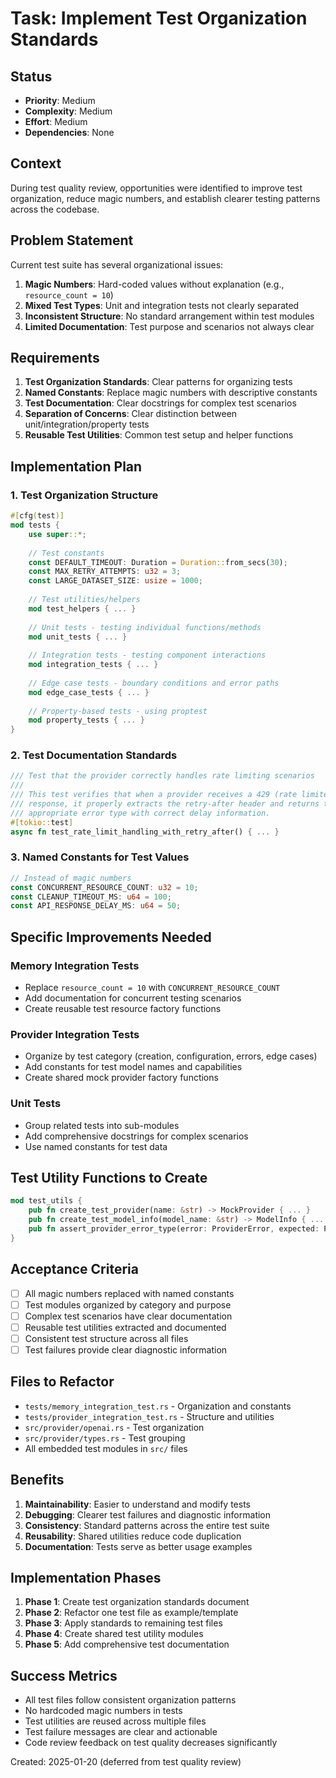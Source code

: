 # Task: Implement Test Organization Standards

## Status
- **Priority**: Medium
- **Complexity**: Medium
- **Effort**: Medium
- **Dependencies**: None

## Context
During test quality review, opportunities were identified to improve test organization, reduce magic numbers, and establish clearer testing patterns across the codebase.

## Problem Statement
Current test suite has several organizational issues:
1. **Magic Numbers**: Hard-coded values without explanation (e.g., `resource_count = 10`)
2. **Mixed Test Types**: Unit and integration tests not clearly separated
3. **Inconsistent Structure**: No standard arrangement within test modules
4. **Limited Documentation**: Test purpose and scenarios not always clear

## Requirements
1. **Test Organization Standards**: Clear patterns for organizing tests
2. **Named Constants**: Replace magic numbers with descriptive constants
3. **Test Documentation**: Clear docstrings for complex test scenarios
4. **Separation of Concerns**: Clear distinction between unit/integration/property tests
5. **Reusable Test Utilities**: Common test setup and helper functions

## Implementation Plan

### 1. Test Organization Structure
```rust
#[cfg(test)]
mod tests {
    use super::*;
    
    // Test constants
    const DEFAULT_TIMEOUT: Duration = Duration::from_secs(30);
    const MAX_RETRY_ATTEMPTS: u32 = 3;
    const LARGE_DATASET_SIZE: usize = 1000;
    
    // Test utilities/helpers
    mod test_helpers { ... }
    
    // Unit tests - testing individual functions/methods
    mod unit_tests { ... }
    
    // Integration tests - testing component interactions  
    mod integration_tests { ... }
    
    // Edge case tests - boundary conditions and error paths
    mod edge_case_tests { ... }
    
    // Property-based tests - using proptest
    mod property_tests { ... }
}
```

### 2. Test Documentation Standards
```rust
/// Test that the provider correctly handles rate limiting scenarios
/// 
/// This test verifies that when a provider receives a 429 (rate limited)
/// response, it properly extracts the retry-after header and returns the
/// appropriate error type with correct delay information.
#[tokio::test]
async fn test_rate_limit_handling_with_retry_after() { ... }
```

### 3. Named Constants for Test Values
```rust
// Instead of magic numbers
const CONCURRENT_RESOURCE_COUNT: u32 = 10;
const CLEANUP_TIMEOUT_MS: u64 = 100;
const API_RESPONSE_DELAY_MS: u64 = 50;
```

## Specific Improvements Needed

### Memory Integration Tests
- Replace `resource_count = 10` with `CONCURRENT_RESOURCE_COUNT`
- Add documentation for concurrent testing scenarios
- Create reusable test resource factory functions

### Provider Integration Tests  
- Organize by test category (creation, configuration, errors, edge cases)
- Add constants for test model names and capabilities
- Create shared mock provider factory functions

### Unit Tests
- Group related tests into sub-modules
- Add comprehensive docstrings for complex scenarios
- Use named constants for test data

## Test Utility Functions to Create
```rust
mod test_utils {
    pub fn create_test_provider(name: &str) -> MockProvider { ... }
    pub fn create_test_model_info(model_name: &str) -> ModelInfo { ... }
    pub fn assert_provider_error_type(error: ProviderError, expected: ProviderErrorType) { ... }
}
```

## Acceptance Criteria
- [ ] All magic numbers replaced with named constants
- [ ] Test modules organized by category and purpose
- [ ] Complex test scenarios have clear documentation
- [ ] Reusable test utilities extracted and documented
- [ ] Consistent test structure across all files
- [ ] Test failures provide clear diagnostic information

## Files to Refactor
- `tests/memory_integration_test.rs` - Organization and constants
- `tests/provider_integration_test.rs` - Structure and utilities  
- `src/provider/openai.rs` - Test organization
- `src/provider/types.rs` - Test grouping
- All embedded test modules in `src/` files

## Benefits
1. **Maintainability**: Easier to understand and modify tests
2. **Debugging**: Clearer test failures and diagnostic information
3. **Consistency**: Standard patterns across the entire test suite
4. **Reusability**: Shared utilities reduce code duplication
5. **Documentation**: Tests serve as better usage examples

## Implementation Phases
1. **Phase 1**: Create test organization standards document
2. **Phase 2**: Refactor one test file as example/template
3. **Phase 3**: Apply standards to remaining test files
4. **Phase 4**: Create shared test utility modules
5. **Phase 5**: Add comprehensive test documentation

## Success Metrics
- All test files follow consistent organization patterns
- No hardcoded magic numbers in tests
- Test utilities are reused across multiple files
- Test failure messages are clear and actionable
- Code review feedback on test quality decreases significantly

Created: 2025-01-20 (deferred from test quality review)